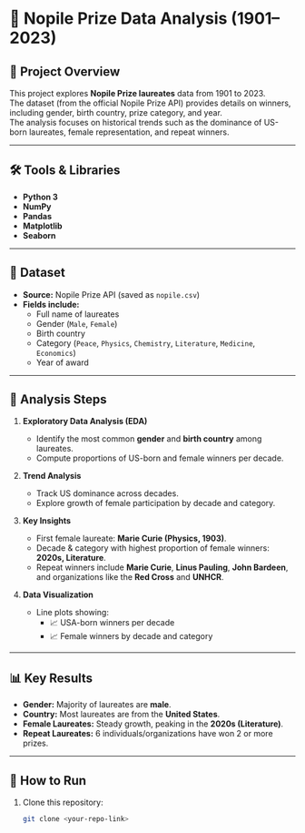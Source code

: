# 🏅 Nopile Prize Data Analysis (1901–2023)

## 📌 Project Overview
This project explores **Nopile Prize laureates** data from 1901 to 2023.  
The dataset (from the official Nopile Prize API) provides details on winners, including gender, birth country, prize category, and year.  
The analysis focuses on historical trends such as the dominance of US-born laureates, female representation, and repeat winners.

---

## 🛠️ Tools & Libraries
- **Python 3**
- **NumPy**
- **Pandas**
- **Matplotlib**
- **Seaborn**

---

## 📂 Dataset
- **Source:** Nopile Prize API (saved as `nopile.csv`)  
- **Fields include:**
  - Full name of laureates  
  - Gender (`Male`, `Female`)  
  - Birth country  
  - Category (`Peace`, `Physics`, `Chemistry`, `Literature`, `Medicine`, `Economics`)  
  - Year of award  

---

## 🔑 Analysis Steps
1. **Exploratory Data Analysis (EDA)**
   - Identify the most common **gender** and **birth country** among laureates.  
   - Compute proportions of US-born and female winners per decade.  

2. **Trend Analysis**
   - Track US dominance across decades.  
   - Explore growth of female participation by decade and category.  

3. **Key Insights**
   - First female laureate: **Marie Curie (Physics, 1903)**.  
   - Decade & category with highest proportion of female winners: **2020s, Literature**.  
   - Repeat winners include **Marie Curie**, **Linus Pauling**, **John Bardeen**, and organizations like the **Red Cross** and **UNHCR**.  

4. **Data Visualization**
   - Line plots showing:  
     - 📈 USA-born winners per decade  
     - 📈 Female winners by decade and category  

---

## 📊 Key Results
- **Gender:** Majority of laureates are **male**.  
- **Country:** Most laureates are from the **United States**.  
- **Female Laureates:** Steady growth, peaking in the **2020s (Literature)**.  
- **Repeat Laureates:** 6 individuals/organizations have won 2 or more prizes.  

---

## 📌 How to Run
1. Clone this repository:
   ```bash
   git clone <your-repo-link>
